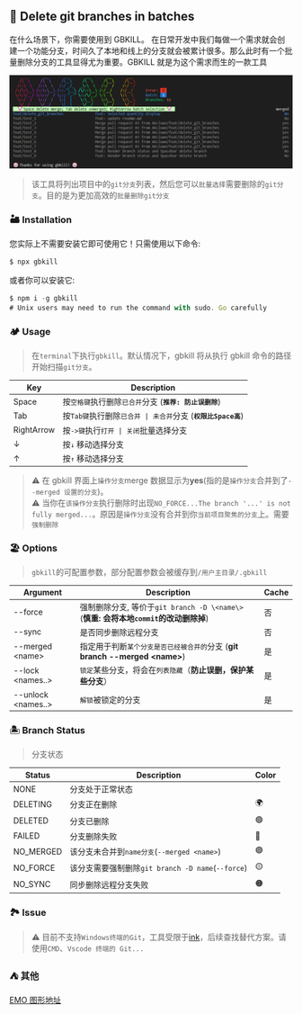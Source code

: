 ## 🤡 Delete git branches in batches

在什么场景下，你需要使用到 GBKILL。 在日常开发中我们每做一个需求就会创建一个功能分支，时间久了本地和线上的分支就会被累计很多。那么此时有一个批量删除分支的工具显得尤为重要。GBKILL 就是为这个需求而生的一款工具   

![logo.png](./docs/logo.png)

> 该工具将列出项目中的`git分支`列表，然后您可以`批量选择`需要删除的`git分支`。目的是为更加高效的`批量删除git分支`

### 🏜️ Installation

您实际上不需要安装它即可使用它！只需使用以下命令:

```ts
$ npx gbkill
```

或者你可以安装它:

```ts
$ npm i -g gbkill
# Unix users may need to run the command with sudo. Go carefully
```

### 🏕️ Usage

> 在`terminal`下执行`gbkill`。默认情况下，gbkill 将从执行 gbkill 命令的路径开始扫描`git分支`。

| Key        | Description                                                   |
| ---------- | ------------------------------------------------------------- |
| Space      | 按`空格键`执行删除`已合并`分支 (**`推荐: 防止误删除`**)       |
| Tab        | 按`Tab键`执行删除`已合并 \| 未合并`分支 (**`权限比Space高`**) |
| RightArrow | 按`->键`执行`打开 \| 关闭`批量选择分支                        |
| ↓          | 按`↓` 移动选择分支                                            |
| ↑          | 按`↑` 移动选择分支                                            |

> ⚠️ 在 gbkill 界面上`操作分支`merge 数据显示为**yes**(指的是`操作分支`合并到了`--merged 设置的分支`)。  
> ⚠️ 当你在`该操作分支`执行删除时出现`NO_FORCE...The branch '...' is not fully merged...`。原因是`操作分支`没有合并到你`当前项目聚焦的分支`上。需要`强制删除`

### 🏖️ Options

> `gbkill`的可配置参数，部分配置参数会被缓存到`/用户主目录/.gbkill`

| Argument             | Description                                                                           | Cache |
| -------------------- | ------------------------------------------------------------------------------------- | ----- |
| --force              | 强制删除分支, 等价于`git branch -D \<name\>` (**慎重: 会将本地`commit`的改动删除掉**) | 否    |
| --sync               | 是否同步删除远程分支                                                                  | 否    |
| --merged \<name\>    | 指定用于判断`某个分支是否已经被合并的`分支 (**git branch --merged \<name\>**)         | 是    |
| --lock \<names..\>   | `锁定`某些分支，将会在`列表隐藏`（**防止误删，保护某些分支**）                        | 是    |
| --unlock \<names..\> | `解锁`被锁定的分支                                                                    | 是    |

<!-- | --submodule          | 是否展示 git 子模块的分支列表                                                         | 否    | -->
<!-- | --language \<name\>  | 指定 GBkill 语言 `ZH\|EN`                                                             | 是    | -->

### 🏝️ Branch Status

> 分支状态

| Status    | Description                                       | Color |
| --------- | ------------------------------------------------- | ----- |
| NONE      | 分支处于正常状态                                  |       |
| DELETING  | 分支正在删除                                      | 🌍    |
| DELETED   | 分支已删除                                        | 🟢    |
| FAILED    | 分支删除失败                                      | 🔴    |
| NO_MERGED | 该分支未合并到`name分支`(`--merged <name>`)       | 🟣    |
| NO_FORCE  | 该分支需要强制删除`git branch -D name`(`--force`) | 🟡    |
| NO_SYNC   | 同步删除远程分支失败                              | 🟠    |

### 🏞️ Issue

> ⚠️ 目前不支持`Windows终端的Git`，工具受限于[ink](https://github.com/vadimdemedes/ink/issues/378)，后续查找替代方案。请使用`CMD`、`Vscode 终端的 Git...`

### ⛺ 其他

[EMO 图形地址](https://emojipedia.org/zh)
